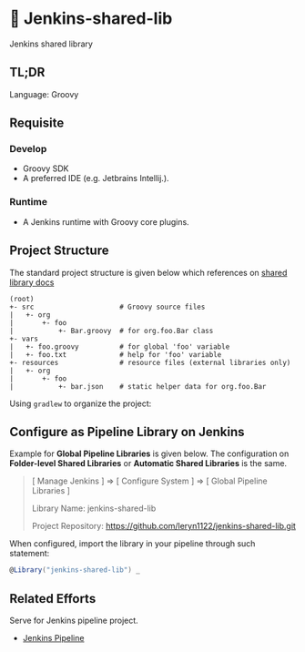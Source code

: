 # 🤖 Jenkins-shared-lib

Jenkins shared library

## TL;DR

Language: Groovy

## Requisite

### Develop

- Groovy SDK
- A preferred IDE (e.g. Jetbrains Intellij.).

### Runtime

- A Jenkins runtime with Groovy core plugins.

## Project Structure

The standard project structure is given below which references on [shared library docs](https://www.jenkins.io/doc/book/pipeline/shared-libraries)

```plaintext
(root)
+- src                     # Groovy source files
|   +- org
|       +- foo
|           +- Bar.groovy  # for org.foo.Bar class
+- vars 
|   +- foo.groovy          # for global 'foo' variable
|   +- foo.txt             # help for 'foo' variable
+- resources               # resource files (external libraries only)
|   +- org
|       +- foo
|           +- bar.json    # static helper data for org.foo.Bar
```

Using `gradlew` to organize the project:

## Configure as Pipeline Library on Jenkins

Example for **Global Pipeline Libraries** is given below.
The configuration on **Folder-level Shared Libraries** or **Automatic Shared Libraries**
is the same.

> 
> [ Manage Jenkins ] => [ Configure System ] => [ Global Pipeline Libraries ]
> 
> Library Name: jenkins-shared-lib
> 
> Project Repository: https://github.com/leryn1122/jenkins-shared-lib.git
> 

When configured, import the library in your pipeline through such statement:

```groovy
@Library("jenkins-shared-lib") _
```

## Related Efforts

Serve for Jenkins pipeline project.

- [Jenkins Pipeline](https://github.com/leryn1122/jenkins-pipeline)